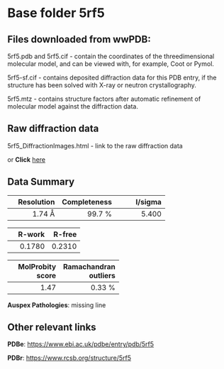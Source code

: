 # Base folder 5rf5

## Files downloaded from wwPDB:

5rf5.pdb and 5rf5.cif - contain the coordinates of the threedimensional molecular model, and can be viewed with, for example, Coot or Pymol.

5rf5-sf.cif - contains deposited diffraction data for this PDB entry, if the structure has been solved with X-ray or neutron crystallography.

5rf5.mtz - contains structure factors after automatic refinement of molecular model against the diffraction data.

## Raw diffraction data

5rf5_DiffractionImages.html - link to the raw diffraction data 

or **Click** [here](https://zenodo.org/record/3731218) 

## Data Summary
|   | Resolution | Completeness| I/sigma |
|---|-------------:|----------------:|--------------:|
|   |1.74 Å|99.7  %|<img width=50/>5.400|

|   | **R-work**| **R-free**   
|---|-------------:|----------------:|           
||  0.1780|  0.2310|

|   |**MolProbity<br>score**| **Ramachandran<br>outliers** 
|---|-------------:|----------------:|
||  1.47|  0.33 %|

**Auspex Pathologies**: missing line

 

## Other relevant links 
**PDBe**:  https://www.ebi.ac.uk/pdbe/entry/pdb/5rf5
 
**PDBr**: https://www.rcsb.org/structure/5rf5 

